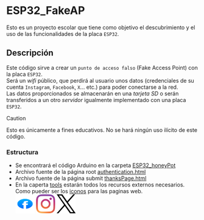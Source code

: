 # ESP32_FakeAP
Esto es un proyecto escolar que tiene como objetivo el descubrimiento y el uso de las funcionalidades de la placa `ESP32`.

## Descripción
Este código sirve a crear un `punto de acceso falso` (Fake Access Point) con la placa `ESP32`.<br>
Será un _wifi_ público, que perdirá al usuario unos datos (credenciales de su cuenta `Instagram`, `Facebook`, `X`... etc.) para poder conectarse a la red.<br>
Las datos proporcionados se almacenarán en una _tarjeta SD_ o serán transferidos a un otro _servidor_ igualmente implementado con una placa `ESP32`.

> [!CAUTION]
> Esto es únicamente a fines educativos. No se hará ningún uso ilícito de este código.

### Estructura
* Se encontrará el código Arduino en la carpeta [ESP32_honeyPot](/ESP32_honeyPot)
* Archivo fuente de la página root [authentication.html](/authentication.html)
* Archivo fuente de la página submit [thanksPage.html](/thanksPage.html)
* En la caperta [tools](/tools) estarán todos los recursos externos necesarios. <br>
Como pueder ser los [iconos](/tools/icons) para las paginas web. <br>
<img height= 50 src="/tools/icons/facebook-2020-2-1.svg" width=50/> <img height= 50 src="/tools/icons/instagram-icon.svg" width=50/> <img height= 50 src="/tools/icons/X_logo_2023_original.svg" width=50/>
